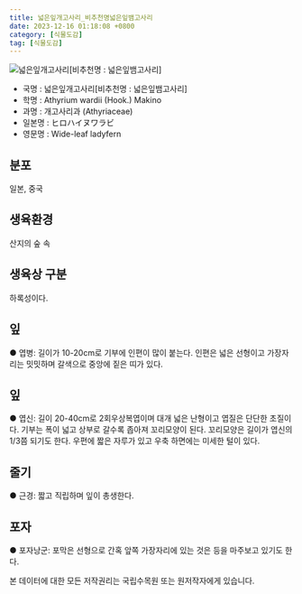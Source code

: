 ```yaml
---
title: 넓은잎개고사리_비추천명넓은잎뱀고사리
date: 2023-12-16 01:18:08 +0800
category: [식물도감]
tag: [식물도감]
---
```




![넓은잎개고사리[비추천명 : 넓은잎뱀고사리]](/fileUpload/plants/basic/Aspleniaceae/Asplenium/3964/1_th2.JPG)
- 국명 : 넓은잎개고사리[비추천명 : 넓은잎뱀고사리]
- 학명 : Athyrium wardii (Hook.) Makino
- 과명 : 개고사리과 (Athyriaceae)
- 일본명 : ヒロハイヌワラビ
- 영문명 : Wide-leaf ladyfern


## 분포
일본, 중국
## 생육환경
산지의 숲 속 
## 생육상 구분
하록성이다. 
## 잎
● 엽병: 길이가 10-20cm로 기부에 인편이 많이 붙는다. 인편은 넓은 선형이고 가장자리는 밋밋하며 갈색으로 중앙에 짙은 띠가 있다. 
## 잎
● 엽신: 길이 20-40cm로 2회우상복엽이며 대개 넓은 난형이고 엽질은 단단한 초질이다. 기부는 폭이 넓고 상부로 갈수록 좁아져 꼬리모양이 된다. 꼬리모양은 길이가 엽신의 1/3쯤 되기도 한다. 우편에 짧은 자루가 있고 우축 하면에는 미세한 털이 있다. 
## 줄기
● 근경: 짧고 직립하며 잎이 총생한다. 
## 포자
● 포자낭군: 포막은 선형으로 간혹 앞쪽 가장자리에 있는 것은 등을 마주보고 있기도 한다. 






본 데이터에 대한 모든 저작권리는 국립수목원 또는 원저작자에게 있습니다.
